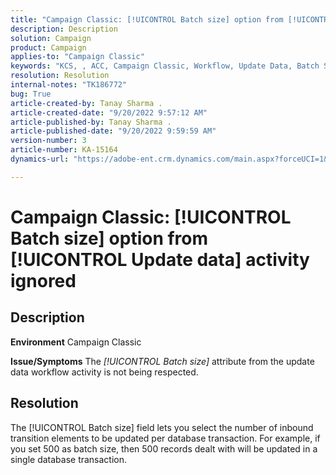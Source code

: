 ```yaml
---
title: "Campaign Classic: [!UICONTROL Batch size] option from [!UICONTROL Update data] activity ignored"
description: Description
solution: Campaign
product: Campaign
applies-to: "Campaign Classic"
keywords: "KCS, , ACC, Campaign Classic, Workflow, Update Data, Batch Size"
resolution: Resolution
internal-notes: "TK186772"
bug: True
article-created-by: Tanay Sharma .
article-created-date: "9/20/2022 9:57:12 AM"
article-published-by: Tanay Sharma .
article-published-date: "9/20/2022 9:59:59 AM"
version-number: 3
article-number: KA-15164
dynamics-url: "https://adobe-ent.crm.dynamics.com/main.aspx?forceUCI=1&pagetype=entityrecord&etn=knowledgearticle&id=e9123394-ca38-ed11-9db1-002248086735"

---
```

# Campaign Classic: [!UICONTROL Batch size] option from [!UICONTROL Update data] activity ignored

## Description

<b>Environment</b>
Campaign Classic


<b>Issue/Symptoms</b>
The *[!UICONTROL Batch size]* attribute from the update data workflow activity is not being respected.




## Resolution


The [!UICONTROL Batch size] field lets you select the number of inbound transition elements to be updated per database transaction. For example, if you set 500 as batch size, then 500 records dealt with will be updated in a single database transaction.


